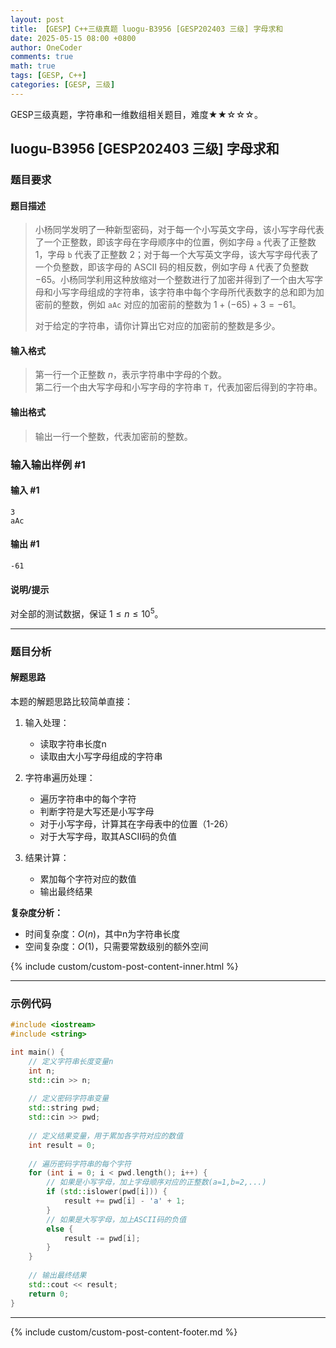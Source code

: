 ```yaml
---
layout: post
title: 【GESP】C++三级真题 luogu-B3956 [GESP202403 三级] 字母求和
date: 2025-05-15 08:00 +0800
author: OneCoder
comments: true
math: true
tags: [GESP, C++]
categories: [GESP, 三级]
---
```

GESP三级真题，字符串和一维数组相关题目，难度★★☆☆☆。

<!--more-->

## luogu-B3956 [GESP202403 三级] 字母求和

### 题目要求

#### 题目描述

>小杨同学发明了一种新型密码，对于每一个小写英文字母，该小写字母代表了一个正整数，即该字母在字母顺序中的位置，例如字母 `a` 代表了正整数 $1$，字母 `b` 代表了正整数 $2$；对于每一个大写英文字母，该大写字母代表了一个负整数，即该字母的 ASCII 码的相反数，例如字母 `A` 代表了负整数 $-65$。小杨同学利用这种放缩对一个整数进行了加密并得到了一个由大写字母和小写字母组成的字符串，该字符串中每个字母所代表数字的总和即为加密前的整数，例如 `aAc` 对应的加密前的整数为 $1+(-65)+3=-61$。
>
>对于给定的字符串，请你计算出它对应的加密前的整数是多少。

#### 输入格式

>第一行一个正整数 $n$，表示字符串中字母的个数。  
>第二行一个由大写字母和小写字母的字符串 `T`，代表加密后得到的字符串。

#### 输出格式

>输出一行一个整数，代表加密前的整数。

### 输入输出样例 #1

#### 输入 #1

```console
3
aAc
```

#### 输出 #1

```console
-61
```

#### 说明/提示

对全部的测试数据，保证 $1 \leq n \leq 10^5$。

---

### 题目分析

#### 解题思路

本题的解题思路比较简单直接：

1. 输入处理：
   - 读取字符串长度n
   - 读取由大小写字母组成的字符串

2. 字符串遍历处理：
   - 遍历字符串中的每个字符
   - 判断字符是大写还是小写字母
   - 对于小写字母，计算其在字母表中的位置（1-26）
   - 对于大写字母，取其ASCII码的负值

3. 结果计算：
   - 累加每个字符对应的数值
   - 输出最终结果

**复杂度分析：**

- 时间复杂度：$O(n)$，其中n为字符串长度
- 空间复杂度：$O(1)$，只需要常数级别的额外空间
  
{% include custom/custom-post-content-inner.html %}

---

### 示例代码

```cpp
#include <iostream>
#include <string>

int main() {
    // 定义字符串长度变量n
    int n;
    std::cin >> n;
    
    // 定义密码字符串变量
    std::string pwd;
    std::cin >> pwd;
    
    // 定义结果变量，用于累加各字符对应的数值
    int result = 0;
    
    // 遍历密码字符串的每个字符
    for (int i = 0; i < pwd.length(); i++) {
        // 如果是小写字母，加上字母顺序对应的正整数(a=1,b=2,...)
        if (std::islower(pwd[i])) {
            result += pwd[i] - 'a' + 1;
        }
        // 如果是大写字母，加上ASCII码的负值
        else {
            result -= pwd[i];
        }
    }
    
    // 输出最终结果
    std::cout << result;
    return 0;
}
```

---

{% include custom/custom-post-content-footer.md %}
